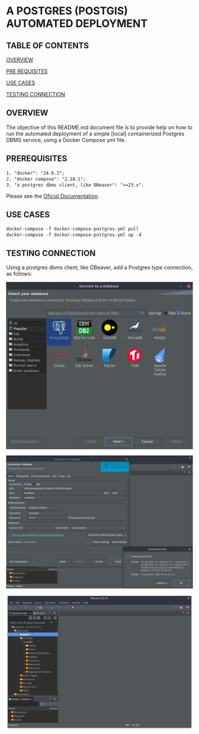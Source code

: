# A POSTGRES (POSTGIS) AUTOMATED DEPLOYMENT

## TABLE OF CONTENTS

[OVERVIEW](#overview)

[PRE REQUISITES](#prerequisites)

[USE CASES](#use-cases)

[TESTING CONNECTION](#testing-connection)

## OVERVIEW

The objective of this README.md document file is to provide help on how to run the automated deployment of a simple [local] containerized Postgres DBMS service, using a Docker Compose yml file.

## PREREQUISITES

```
1. "docker": "24.0.2";
2. "docker compose": "2.18.1";
3. "a postgres dbms client, like DBeaver": ">=23.x".
```

Please see the [Oficial Documentation](https://hub.docker.com/r/postgis/postgis).

## USE CASES

```
docker-compose -f docker-compose-postgres.yml pull
docker-compose -f docker-compose-postgres.yml up -d
```

## TESTING CONNECTION

Using a postgres dbms client, like DBeaver, add a Postgres type connection, as follows:

![](./assets/readMeMd/postgres1.png)

![](./assets/readMeMd/postgres2.png)

![](./assets/readMeMd/postgres3.png)